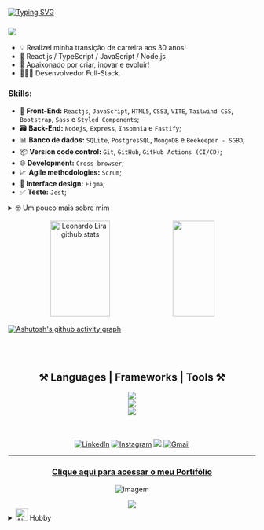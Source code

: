 <!--título-->
[![Typing SVG](https://readme-typing-svg.herokuapp.com/?color=15e5a6&size=35center=true&vCenter=true&width=1000&lines=Olá,+eu+sou+Leonardo+Lira!;Tenho+30+anos;Moro+na+capital+de+São+Paulo,+SP;Sou+desenvolvedor+Full-Stack;Be+Welcome!+:%29)](https://git.io/typing-svg)

### [![](https://visitcount.itsvg.in/api?id=Leonardolira01&label=Bem%20vindo(a)%20visitante%3A&color=12&icon=0&pretty=false)](https://visitcount.itsvg.in)

<!--
<img src = https://github.com/Leonardolira01/Leonardolira01/assets/67601166/3b23bcdc-7b77-4e14-bf0e-3450c0a67612 width = "300px" align = "right" >
-->

- 💡 Realizei minha transição de carreira aos 30 anos!
- 🎯 React.js / TypeScript / JavaScript / Node.js
- 🚀 Apaixonado por criar, inovar e evoluir!
- 👨🏾‍💻 Desenvolvedor Full-Stack.

### Skills:
  - 🚧 **Front-End:** `Reactjs`, `JavaScript`, `HTML5`, `CSS3`, `VITE`, `Tailwind CSS`, `Bootstrap`, `Sass` e `Styled Components`;
  - 🗃️ **Back-End:** `Nodejs`, `Express`, `Insomnia` e `Fastify`;
  - 📊 **Banco de dados:** `SQLite`, `PostgresSQL`, `MongoDB` e `Beekeeper - SGBD`;
  - 📦️ **Version code control:** `Git`, `GitHub`, `GitHub Actions (CI/CD)`;
  - 🌐 **Development:** `Cross-browser`;
  - 📈 **Agile methodologies:** `Scrum`;
  - 🎨 **Interface design:** `Figma`;
  - ✅ **Teste:** `Jest`;

  <!-- Dropdown -->

<details>
  
  <summary>🤓 Um pouco mais sobre mim</summary>

  - Aos 30 anos realizei minha transição de carreira o que era sonho se tornou realidade, trabalhar com desenvolvimento web! Tenho de bagagem, 10 anos de experiência com Recursos Humanos focado na área de tecnologia, atuando no gerenciamento de equipes de Aquisição de Talentos (times de 15 / 20 pessoas), na construção e desenvolvimento de projetos, estratégias de Talent Acquisition e Employer Branding com foco na Análise de Indicadores / KPIs e Inbound Recruitment para garantir eficiência e alta performance. Sou curioso, apaixonado por pessoas e seus talentos, tecnologia, diversidade e inclusão!
</details>
<br>

<!-- GithubStats -->
<div align="center">
  <img width="49%" height="195px" src="https://github-readme-stats.vercel.app/api?username=Leonardolira01&show_icons=true&count_private=true&hide_border=true&title_color=15e5a6&icon_color=15e5a6&text_color=c9d1d9&bg_color=0d1117" alt="Leonardo Lira github stats" /> 
  
  <img width="41%" height="195px" src="https://github-readme-stats.vercel.app/api/top-langs/?username=Leonardolira01&layout=compact&hide_border=true&title_color=15e5a6&text_color=15e5a6&bg_color=0d1117" />
</div>

[![Ashutosh's github activity graph](https://github-readme-activity-graph.vercel.app/graph?username=Leonardolira01&bg_color=000000&color=15e5a6&line=07e9a5&point=0a855c&area=true&hide_border=true)](https://github.com/ashutosh00710/github-readme-activity-graph)


  </a>
</div>

<br>
<br>


<div align="center">
<h2>⚒️ Languages | Frameworks | Tools ⚒</h2>
    <div align="center">
    <img src="https://skillicons.dev/icons?i=react,nodejs,express,nextjs,tailwind,vite,typescript,javascript,styledcomponents,sass" />
    <br/>
    <img src="https://skillicons.dev/icons?i=jest,git,github,sqlite,mongodb,postgresql," />
    <br/>
    <img src="https://skillicons.dev/icons?i=figma,html,css,vscode," />
</div>
<br>
<br>

<!-- Links -->
<div align="center">
  
  [![LinkedIn](https://img.shields.io/badge/LinkedIn-0077B5?style=for-the-badge&logo=linkedin&logoColor=white)](https://www.linkedin.com/in/leonardolirarh/)
  [![Instagram](https://img.shields.io/badge/Instagram-E4405F?style=for-the-badge&logo=instagram&logoColor=white)]()
  <a href="https://wa.me/5511953923881" target="_blank"><img src="https://img.shields.io/badge/WhatsApp-25D366?style=for-the-badge&logo=whatsapp&logoColor=white" target="_blank"></a>
  [![Gmail](https://img.shields.io/badge/leolira177@gmail.com-D14836?style=for-the-badge&logo=gmail&logoColor=white)](emailto:leolira177@gmail.com)

---
</div>

<!-- Portfolio -->
### [Clique aqui para acessar o meu Portifólio](https://leonardolira01.github.io/Leonardo-Lira-Portifolio/)

<!-- GIF -->
<p align="center">
  <img align="center" src="https://github.com/VariableBee/VariableBee/assets/77739311/4e9f41af-6b57-49a7-b15a-74322e96b4d7" alt="Imagem">
</p>
  <img src="https://user-images.githubusercontent.com/73097560/115834477-dbab4500-a447-11eb-908a-139a6edaec5c.gif" />

<div align="left">
  <details>
    <summary> 
      <img src="https://raw.githubusercontent.com/Tarikul-Islam-Anik/Animated-Fluent-Emojis/master/Emojis/Smilies/Alien.png" alt="Alien" width="25" height="25" /> Hobby                </summary>
  <p>
    Um dos meus hobbies prediletos é PILOTAR DRONE! 🛸 <a href="https://www.instagram.com/reel/Ck58c-Mjr5l/">Clique aqui para assistir um take!</a>
  </p>
  </details>
</div>
